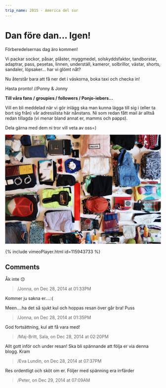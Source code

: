 ```yaml
---
trip_name: 2015 - America del sur
---
```


# Dan före dan... Igen!

Förberedelsernas dag äro kommen!

Vi packar sockor, påsar, plåster, myggmedel, solskyddsfaktor, tandborstar, adaptrar, pass, pesetas, linnen, underställ, kameror, solbrillor, västar, shorts, sandaler, löpsaker... har vi glömt nåt?

Nu återstår bara att få ner det i väskorna, boka taxi och checka in!

Hasta pronto!
//Ponny & Jonny

**Till våra fans / groupies / followers / Ponjo-iebers...**

Vill en bli meddelad när vi gör inlägg ska man kunna lägga till sig i (eller ta bort sig från) vår adresslista här nånstans. Ni som redan fått mail är alltså redan tillagda (vi menar bland annat er, mamms och papps).

Dela gärna med dem ni tror vill veta av oss=)

![packningsorgie](images/1.1419767594.packningsorgie.jpg)

{% include vimeoPlayer.html id=115943733 %}


## Comments

Åk inte 😔
> /Jonna, on Dec 28, 2014 at 01:33PM

Kommer ju sakna er....:(

Meen....ha det så sjukt kul och hoppas resan över går bra!
Puss
> /Jonna, on Dec 28, 2014 at 01:35PM

God fortsättning, kul att få vara med!
> /Maj-Britt, Sala, on Dec 28, 2014 at 02:20PM

Allt gott inför och under resan!
Ska bli spännande att följa er via denna blogg.
Kram
> /Eva Lundin, on Dec 28, 2014 at 07:37PM

Res ordentligt och sköt om er.
Följer med spänning era irrfärder
> /Peter, on Dec 29, 2014 at 07:09AM
